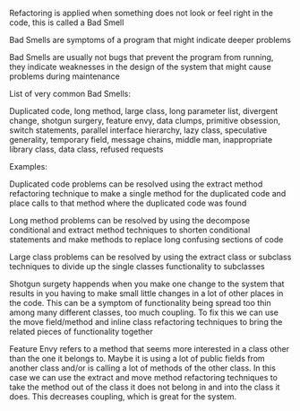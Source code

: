Refactoring is applied when something does not look or feel right in the code, this is called a Bad Smell

Bad Smells are symptoms of a program that might indicate deeper problems

Bad Smells are usually not bugs that prevent the program from running, they indicate weaknesses in the design of the system that might cause problems during maintenance

List of very common Bad Smells:


Duplicated code, long method, large class,
long parameter list, divergent change,
shotgun surgery, feature envy, data clumps,
primitive obsession, switch statements,
parallel interface hierarchy, lazy class,
speculative generality, temporary field,
message chains, middle man, inappropriate library class,
data class, refused requests



Examples:


Duplicated code problems can be resolved using the extract method refactoring technique to make a single method for the duplicated code and place calls to that method where the duplicated code was found


Long method problems can be resolved by using the decompose conditional and extract method techniques to shorten conditional statements and make methods to replace long confusing sections of code


Large class problems can be resolved by using the extract class or subclass techniques to divide up the single classes functionality to subclasses


Shotgun surgety happends when you make one change to the system that results in you having to make small little changes in a lot of other places in the code. This can be a symptom of functionality being spread too thin among many different classes, too much coupling. To fix this we can use the move field/method and inline class refactoring techniques to bring the related pieces of functionality together


Feature Envy refers to a method that seems more interested in a class other than the one it belongs to. Maybe it is using a lot of public fields from another class and/or is calling a lot of methods of the other class. In this case we can use the extract and move method refactoring techniques to take the method out of the class it does not belong in and into the class it does. This decreases coupling, which is great for the system.